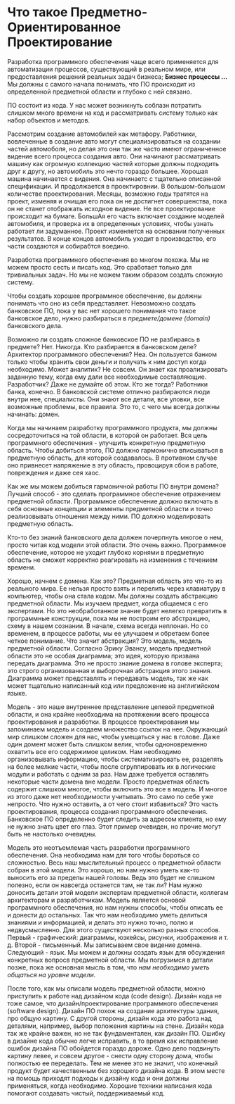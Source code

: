 # Что такое Предметно-Ориентированное Проектирование

Разработка программного обеспечения чаще всего применяется для автоматизации процессов, существующий в реальном мире, или предоставления решений реальных задач бизнеса; **Бизнес процессы ...** Мы должны с самого начала понимать, что ПО происходит из определенной предметной области и глубоко с ней связано.

ПО состоит из кода. У нас может возникнуть соблазн потратить слишком много времени на код и рассматривать систему только как набор объектов и методов.

Рассмотрим создание автомобилей как метафору. Работники, вовлеченные в создание авто могут специализироваться на создании частей автомоболя, но делая это они так же часто имеют ограниченное видение всего процесса создания авто. Они начинают рассматривать машину как огромную коллекцию частей которые должны подходить друг к другу, но автомобиль это нечто гораздо большее. Хорошая машина начинается с видения. Она начинаетс с тщательно описанной спецификации. И продолжается в проектировнии. В большом-большом количестве проектирования. Месяцы, возможно годы тратятся на проект, изменяя и очищая его пока он не достигнет совершенства, пока он не станет отображать исходное видение. Не все проектирование происходит на бумаге. БольшАя его часть включает создание моделей автомобиля, и проверка их в определенных условиях, чтобы узнать работает ли задуманное. Проект изменяется на основании полученных результатов. В конце концов автомобиль уходит в производство, его части создаются и собирабтся воедино.

Разработка программного обеспечения во многом похожа. Мы не можем просто сесть и писать код. Это сработает только для тривиальных задач. Но мы не можем таким образом создать сложную систему.

Чтобы создать хорошее программное обеспечение, вы должны понимать что оно из себя представляет. Невозможно создать банковское ПО, пока у вас нет хорошего понимания что такое банковское дело, нужно разбираться в *предмете/домене (domain)*  банковского дела.

Возможно ли создать сложное банковское ПО не разбираясь в предмете? Нет. Никогда. Кто разбирается в банковском деле? Архитектор программного обеспечения? Неа. Он пользуется банком только чтобы хранить свои деньги и получать к ним доступ когда необходимо. Может аналитик? Не совсем. Он знает как проализировать заданную тему, когда ему дали все необходимые составляющие. Разработчик? Даже не думайте об этом. Кто же тогда? Работники банка, конечно. В банковской системе отлично разбираются люди внутри нее, специалисты. Они знают все детали, все уловки, все возможные проблемы, все правила. Это то, с чего мы всегда должны начинать: домен.

Когда мы начинаем разработку программного продукта, мы должны сосредоточиться на той области, в которой он работает. Вся цель программного обеспечения - улучшить конкретную предметную область. Чтобы добиться этого, ПО должно гармонично вписываться в предметную область, для которой создавалось. В противном случае оно привнесет напряжение в эту область, провоцируя сбои в работе, повреждения и даже сея хаос.

Как же мы можем добиться гармоничной работы ПО внутри домена? Лучший способ - это сделать программное обеспечение отражением предметной области. Программное обеспечение должно включать в себя основные концепции и элементы предметной области и точно реализовывать отношения между ними. ПО должно моделировать предметную область.

Кто-то без знаний банковского дела должен почерпнуть многое о нем, просто читая код модели этой области. Это очень важно. Программное обеспечение, которое не уходит глубоко корнями в предметную область не сможет корректно реагировать на изменения с течением времени.

Хорошо, начнем с домена. Как это? Предметная область это что-то из реального мира. Ее нельзя просто взять и перелить через клавиатуру в компьютер, чтобы она стала кодом. Мы должны создать абстракцию предметной области. Мы изучаем предмет, когда общаемся с его экспертами. Но это необработанное знание будет нелегко превратить в программные конструкции, пока мы не построим его абстракцию, схему в нашем сознании. В начале, схема всегда неплоная. Но со временем, в процессе работы, мы ее улучшаем и обретаем более четкое понимание. Что значит абстракция? Это модель, модель предметной области. Согласно Эрику Эвансу, модель предметной области это не особая диаграмма; это идея, которую призвана передать диаграмма. Это не просто знание домена в голове эксперта; это строго организованная и выборочная абстракция этого знания. Диаграмма может представлять и передавать модель, так же как может тщательно написанный код или предложение на англигийском языке.

Модель - это наше внутреннее представление целевой предметной области, и она крайне необходима на протяжении всего процесса проектирования и разработки. В процессе проектирования мы запоминаем модель и создаем множество ссылок на нее. Окружающий мир слишком сложен для нас, чтобы умещаться у нас в голове. Даже один домент может быть слишком велик, чтобы одноновременно охватить все его содержимое целиком. Нам необходимо организовывать информацию, чтобы систематизировать ее, разделять на более мелкие части, чтобы после сгруппировать их в логические модули и работать с одним за раз. Нам даже требуется оставлять некоторые части домена вне модели. Просто предметная область содержит слишком многое, чтобы включить это все в модель. И многое из этого даже нет необходимости учитывать. Это само по себе уже непросто. Что нужно оставить, а от чего стоит избавиться? Это часть проектирования, процесса создания программного обеспечения. Банковское ПО определенно будет следить за адресом клиента, но ему не нужно знать цвет его глаз. Этот пример очевиден, но прочие могут быть не настолько очевидны.

Модель это неотъемлемая часть разработки программного обеспечения. Она необходима нам для того чтобы бороться со сложностью. Весь наш мыслительный процесс о предметной области собран в этой модели. Это хорошо, но нам нужно уметь как-то выносить его за пределы нашей головы. Ведь это будет не слишком полезно, если он навсегда останется там, не так ли? Нам нужно доносить детали этой модели экспертам предметной области, коллегам архитекторам и разработчикам. Модель является основой программного обеспечения, но нам нужны способы, чтобы описать ее и донести до остальных. Так что нам необходимо уметь делиться знаниями и информацией, и делать это нужно точно, полно и недвусмысленно. Для этого существуют несколько разных способов. Первый - графический: диаграммы, юзкейсы, рисунки, изображения и т. д. Второй - письменный. Мы записываем свое видение домена. Следующий - язык. Мы можем и должны создать язык для обсуждения конкретных вопросв предметной области. Мы погрузимся в детали позже, пока же основная мысль в том, что *нам необходимо уметь общаться на уровне модели*. 

После того, как мы описали модель предметной области, можно приступить к работе над дизайном кода (code design). Дизайн кода не тоже самое, что дизайн/проектирование программного обеспечения (software design). Дизайн ПО похож на создание архитектуры здания, про общую картину. С другой стороны, дизайн кода это работа над деталями, например, выбор положения картины на стене. Дизайн кода так же крайне важен, но не так фундаментален, как дизайн ПО. Ошибку в дизайне кода обычно легче исправить, в то время как исправление ошибок дизайна ПО обойдется гораздо дороже. Одно дело подвинуть картину левее, и совсем другое - снести одну сторону дома, чтобы полностью ее переделать. Тем не менее это не значит, что конечный продукт будет качественным без хорошего дизайна кода. В этом месте на помощь приходят подходы к дизайну кода и они должны применяться, когда необходимо. Хорошие техники написания кода помогают создавать чистый, поддерживаемый код.

